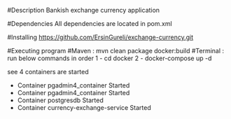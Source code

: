 #Description
Bankish exchange currency application

#Dependencies
All dependencies are located in pom.xml

#Installing
https://github.com/ErsinGureli/exchange-currency.git

#Executing program
#Maven : mvn clean package docker:build
#Terminal : run below commands in order
1 - cd docker
2 - docker-compose up -d

see 4 containers are started
- Container pgadmin4_container         Started                                                                                                                                                                                  
- Container pgadmin4_container         Started
- Container postgresdb                 Started 
- Container currency-exchange-service  Started

